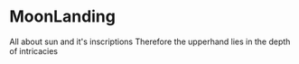 # MoonLanding
All about sun and it's inscriptions
Therefore the upperhand lies in the depth of intricacies
